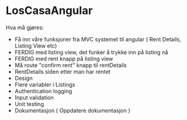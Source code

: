 # LosCasaAngular

Hva må gjøres:
- Få inn våre funksjoner fra MVC systemet til angular ( Rent Details, Listing View etc)
- FERDIG med listing view, det funker å trykke inn på listing nå
- FERDIG med rent knapp på listing view
- Må route "confirm rent" knapp til rentDetails
- RentDetails siden etter man har rentet
- Design
- Flere variabler i Listings
- Authentication logging
- Input validation
- Unit testing
- Dokumentasjon ( Oppdatere dokumentasjon ) 
